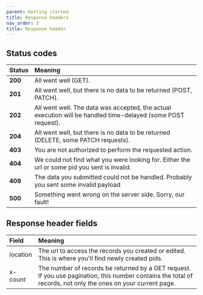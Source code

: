 ```yaml
---
parent: Getting started
title: Response headers
nav_order: 3
title: Response header
---
```

## Status codes

|Status|Meaning|
|:-----|:------|
**200**   | All went well (GET).
**201**   | All went well, but there is no data to be returned (POST, PATCH).
**202**   | All went well. The data was accepted, the actual execution will be handled time-delayed (some POST request).
**204**   | All went well, but there is no data to be returned (DELETE, some PATCH requests).
**403**   | You are not authorized to perform the requested action.
**404**   | We could not find what you were looking for. Either the url or some pid you sent is invalid.
**409**   | The data you submitted could not be handled. Probably you sent some invalid payload
**500**   | Something went wrong on the server side. Sorry, our fault!


## Response header fields

|Field|Meaning|
|:-----|:------|
location | The url to access the records you created or edited. This is where you'll find newly created pids.
x-count | The number of records be returned by a GET request. If you use pagination, this number contains the total of records, not only the ones on your current page.
